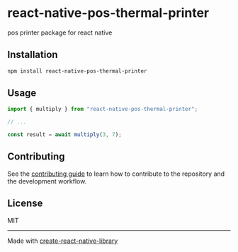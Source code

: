 # react-native-pos-thermal-printer

pos printer package for react native

## Installation

```sh
npm install react-native-pos-thermal-printer
```

## Usage

```js
import { multiply } from "react-native-pos-thermal-printer";

// ...

const result = await multiply(3, 7);
```

## Contributing

See the [contributing guide](CONTRIBUTING.md) to learn how to contribute to the repository and the development workflow.

## License

MIT

---

Made with [create-react-native-library](https://github.com/callstack/react-native-builder-bob)
